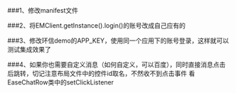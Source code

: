 ###1、修改manifest文件
  <!-- 设置环信应用的AppKey -->
  <meta-data
   android:name="EASEMOB_APPKEY"
   android:value="你的APP_KEY"/>

###2、将EMClient.getInstance().login()的账号改成自己应有的

###3、修改环信demo的APP_KEY，使用同一个应用下的账号登录，这样就可以测试集成效果了

###4、如果你也需要自定义消息（如何自定义，可以百度），同时直接消息点击后跳转，切记注意布局文件中的控件id取名，不然收不到点击事件
看EaseChatRow类中的setClickListener



